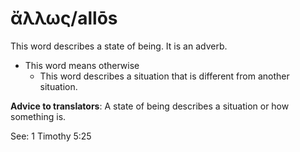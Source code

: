 # ἄλλως/allōs
This word describes a state of being. It is an adverb.
* This word means otherwise
    * This word describes a situation that is different from another situation.

**Advice to translators**: A state of being describes a situation or how something is.

See: 1 Timothy 5:25
